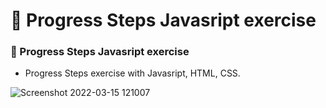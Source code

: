 # 🖖 Progress Steps Javasript exercise

### 🖖 Progress Steps Javasript exercise

- Progress Steps exercise with Javasript, HTML, CSS.

![Screenshot 2022-03-15 121007](https://user-images.githubusercontent.com/93057752/158453332-fbe8a56d-205c-43dc-9092-015048c6cff9.png)

